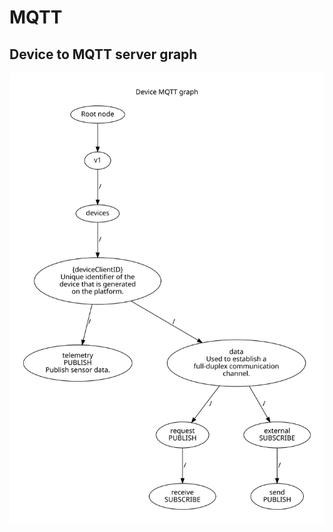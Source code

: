 # MQTT

## Device to MQTT server graph
![Device MQTT graph][graph_mqtt_device]




[graph_mqtt_device]: graph_mqtt_device.svg "Device MQTT graph"
